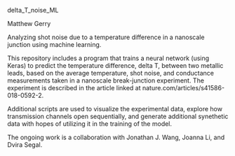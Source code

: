 delta_T_noise_ML

Matthew Gerry

Analyzing shot noise due to a temperature difference in a nanoscale junction using machine learning.

This repository includes a program that trains a neural network (using Keras) to predict the temperature difference, delta T, between two metallic leads, based on the average temperature, shot noise, and conductance measurements taken in a nanoscale break-junction experiment. The experiment is described in the article linked at nature.com/articles/s41586-018-0592-2.

Additional scripts are used to visualize the experimental data, explore how transmission channels open sequentially, and generate additional synethetic data with hopes of utilizing it in the training of the model.

The ongoing work is a collaboration with Jonathan J. Wang, Joanna Li, and Dvira Segal.
